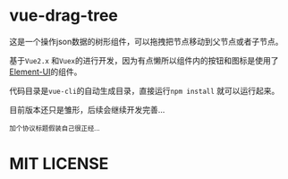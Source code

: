 # vue-drag-tree
这是一个操作json数据的树形组件，可以拖拽把节点移动到父节点或者子节点。

基于`Vue2.x` 和`Vuex`的进行开发，因为有点懒所以组件内的按钮和图标是使用了[Element-UI](https://github.com/ElemeFE/element "Element-UI")的组件。

代码目录是`vue-cli`的自动生成目录，直接运行`npm install` 就可以运行起来。

目前版本还只是雏形，后续会继续开发完善...

<small> 加个协议标题假装自己很正经... </small>


# MIT LICENSE
